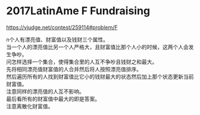 # 2017LatinAme F Fundraising 
https://vjudge.net/contest/259114#problem/F

n个人有漂亮值、财富值以及钱财三个属性。  
当一个人的漂亮值比另一个人严格大，且财富值比那个人小的时候，这两个人会发生争吵。  
问怎样选择一个集合，使得集合里的人互不争吵且钱财之和最大。  
先将相同漂亮值财富值的人合并然后将人按照漂亮值排序。  
然后遍历所有的人找到财富值比它小的钱财最大的状态然后加上那个状态更新当前财富值。  
注意同样的漂亮值的人互不影响。  
最后看所有的财富值中最大的即是答案。  
注意离散化财富值。  